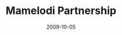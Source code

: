 ---
layout: media
category: media
title: "Mamelodi Partnership"
date: 2009-10-05
description: "A video recap of the history of crossroads' partnership with Charity and Faith Mission in Mamelodi, South Africa."
tag: 
 - mameodi
 - south-africa
 - reachout
yt-video-id: "0_zmKlaMloE"
video: "http://s3.amazonaws.com/crossroads-media/other-media/video/MamelodiPartnership.mp4"
video-poster: "http://s3.amazonaws.com/crossroads-media/images/MamelodiPartnership-still.jpg"
---